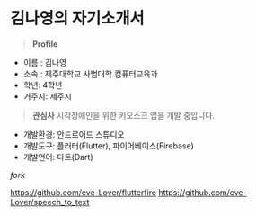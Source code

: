 # 김나영의 자기소개서


> **Profile**
- 이름 : 김나영
- 소속 : 제주대학교 사범대학 컴퓨터교육과
- 학년: 4학년
- 거주지: 제주시

>**관심사**
 시각장애인을 위한 키오스크 앱을 개발 중입니다.
 - 개발환경: 안드로이드 스튜디오
 - 개발도구: 플러터(Flutter), 파이어베이스(Firebase)
 - 개발언어: 다트(Dart)
 
 *fork*
 
https://github.com/eve-Lover/flutterfire
https://github.com/eve-Lover/speech_to_text
